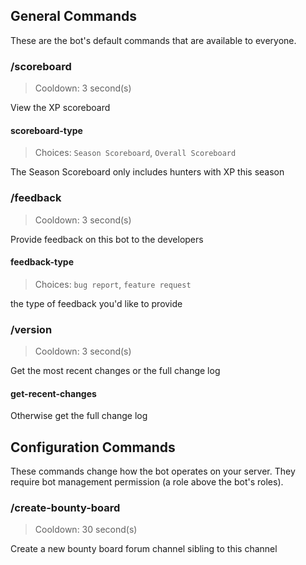 ## General Commands
These are the bot's default commands that are available to everyone.
### /scoreboard
> Cooldown: 3 second(s)

View the XP scoreboard
#### scoreboard-type
> Choices: `Season Scoreboard`, `Overall Scoreboard`

The Season Scoreboard only includes hunters with XP this season
### /feedback
> Cooldown: 3 second(s)

Provide feedback on this bot to the developers
#### feedback-type
> Choices: `bug report`, `feature request`

the type of feedback you'd like to provide
### /version
> Cooldown: 3 second(s)

Get the most recent changes or the full change log
#### get-recent-changes
Otherwise get the full change log
## Configuration Commands
These commands change how the bot operates on your server. They require bot management permission (a role above the bot's roles).
### /create-bounty-board
> Cooldown: 30 second(s)

Create a new bounty board forum channel sibling to this channel
